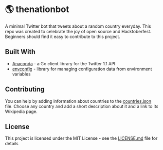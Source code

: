 # 🌎 thenationbot

A minimal Twitter bot that tweets about a random country everyday. This repo was created to celebrate the joy of open source and Hacktoberfest. Beginners should find it easy to contribute to this project.

## Built With

* [Anaconda](github.com/ChimeraCoder/anaconda) - a Go client library for the Twitter 1.1 API
* [envconfig](https://github.com/kelseyhightower/envconfig) - library for managing configuration data from environment variables

## Contributing

You can help by adding information about countries to the [countries.json](countries.json) file. Choose any country and add a short description about it and a link to its Wikipedia page.

## License

This project is licensed under the MIT License - see the [LICENSE.md](LICENSE.md) file for details
